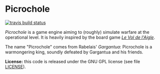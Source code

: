 # Picrochole
<a href="https://travis-ci.org/barsanges/picrochole"><img src="https://travis-ci.org/barsanges/picrochole.svg?branch=master" alt="travis build status" /></a>

*Picrochole* is a game engine aiming to (roughly) simulate warfare at the operational level. It is heavily inspired by the board game [*Le Vol de l'Aigle*](http://www.boardgamegeek.com/boardgame/21915/le-vol-de-laigle/).

The name "Picrochole" comes from Rabelais' *Gargantua*: Picrochole is a warmongering king, soundly defeated by Gargantua and his friends.

**License:** this code is released under the GNU GPL license (see file [LICENSE](LICENSE)).
